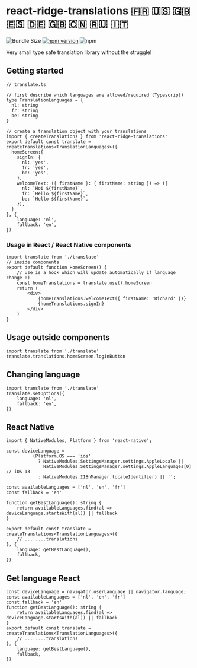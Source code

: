 # react-ridge-translations :fr: :us: :uk: :es: :de: :gb: :cn: :ru: :it:

![Bundle Size](https://badgen.net/bundlephobia/minzip/react-ridge-translations) [![npm version](https://badge.fury.io/js/react-ridge-translations.svg)](https://badge.fury.io/js/react-ridge-translations) ![npm](https://img.shields.io/npm/dt/react-ridge-translations.svg)

Very small type safe translation library without the struggle!


## Getting started
```tsx
// translate.ts

// first describe which languages are allowed/required (Typescript)
type TranslationLanguages = {
  nl: string
  fr: string
  be: string
}

// create a translation object with your translations
import { createTranslations } from 'react-ridge-translations'
export default const translate = createTranslations<TranslationLanguages>({
  homeScreen:{
    signIn: {
      nl: 'yes',
      fr: 'yes',
      be: 'yes',
    },
    welcomeText: ({ firstName }: { firstName: string }) => ({
      nl: `Hoi ${firstName}`,
      fr: `Hello ${firstName}`,
      be: `Hello ${firstName}`,
    }),
  }
}, {
    language: 'nl',
    fallback: 'en',
})
```

### Usage in React / React Native components
```tsx
import translate from './translate'
// inside components
export default function HomeScreen() {   
    // use is a hook which will update automatically if language change :)
    const homeTranslations = translate.use().homeScreen  
    return (
        <div>
            {homeTranslations.welcomeText({ firstName: 'Richard' })}
            {homeTranslations.signIn}
        </div>
    )
}
```


## Usage outside components
```tsx
import translate from './translate'
translate.translations.homeScreen.loginButton
```


## Changing language
```tsx
import translate from './translate'
translate.setOptions({
    language: 'nl',
    fallback: 'en',
})
```


## React Native
```tsx
import { NativeModules, Platform } from 'react-native';

const deviceLanguage =
          (Platform.OS === 'ios'
            ? NativeModules.SettingsManager.settings.AppleLocale ||
              NativeModules.SettingsManager.settings.AppleLanguages[0] // iOS 13
            : NativeModules.I18nManager.localeIdentifier) || '';

const availableLanguages = ['nl', 'en', 'fr']
const fallback = 'en'

function getBestLanguage(): string {
    return availableLanguages.find(al => deviceLanguage.startsWith(al)) || fallback
}

export default const translate = createTranslations<TranslationLanguages>({
    // ........translations
}, {
    language: getBestLanguage(), 
    fallback,
})

```

## Get language React
```tsx
const deviceLanguage = navigator.userLanguage || navigator.language; 
const availableLanguages = ['nl', 'en', 'fr']
const fallback = 'en'
function getBestLanguage(): string {
    return availableLanguages.find(al => deviceLanguage.startsWith(al)) || fallback
}
export default const translate = createTranslations<TranslationLanguages>({
    // ........translations
}, {
    language: getBestLanguage(), 
    fallback,
})
```
